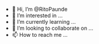 - 👋 Hi, I’m @RitoPaunde
- 👀 I’m interested in ...
- 🌱 I’m currently learning ...
- 💞️ I’m looking to collaborate on ...
- 📫 How to reach me ...

<!---
RitoPaunde/RitoPaunde is a ✨ special ✨ repository because its `README.md` (this file) appears on your GitHub profile.
You can click the Preview link to take a look at your changes.
--->
